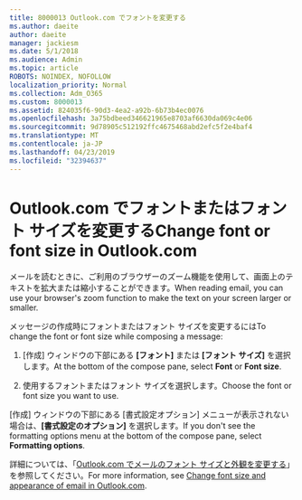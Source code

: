 ```yaml
---
title: 8000013 Outlook.com でフォントを変更する
ms.author: daeite
author: daeite
manager: jackiesm
ms.date: 5/1/2018
ms.audience: Admin
ms.topic: article
ROBOTS: NOINDEX, NOFOLLOW
localization_priority: Normal
ms.collection: Adm_O365
ms.custom: 8000013
ms.assetid: 824035f6-90d3-4ea2-a92b-6b73b4ec0076
ms.openlocfilehash: 3a75bdbeed346621965e8703af6630da069c4e06
ms.sourcegitcommit: 9d78905c512192ffc4675468abd2efc5f2e4baf4
ms.translationtype: MT
ms.contentlocale: ja-JP
ms.lasthandoff: 04/23/2019
ms.locfileid: "32394637"
---
```

# <a name="change-font-or-font-size-in-outlookcom"></a><span data-ttu-id="b6d02-102">Outlook.com でフォントまたはフォント サイズを変更する</span><span class="sxs-lookup"><span data-stu-id="b6d02-102">Change font or font size in Outlook.com</span></span>

<span data-ttu-id="b6d02-103">メールを読むときに、ご利用のブラウザーのズーム機能を使用して、画面上のテキストを拡大または縮小することができます。</span><span class="sxs-lookup"><span data-stu-id="b6d02-103">When reading email, you can use your browser's zoom function to make the text on your screen larger or smaller.</span></span>
  
<span data-ttu-id="b6d02-104">メッセージの作成時にフォントまたはフォント サイズを変更するには</span><span class="sxs-lookup"><span data-stu-id="b6d02-104">To change the font or font size while composing a message:</span></span>
  
1. <span data-ttu-id="b6d02-105">[作成] ウィンドウの下部にある **[フォント]** または **[フォント サイズ]** を選択します。</span><span class="sxs-lookup"><span data-stu-id="b6d02-105">At the bottom of the compose pane, select **Font** or **Font size**.</span></span>
    
2. <span data-ttu-id="b6d02-106">使用するフォントまたはフォント サイズを選択します。</span><span class="sxs-lookup"><span data-stu-id="b6d02-106">Choose the font or font size you want to use.</span></span>
    
<span data-ttu-id="b6d02-107">[作成] ウィンドウの下部にある [書式設定オプション] メニューが表示されない場合は、**[書式設定のオプション]** を選択します。</span><span class="sxs-lookup"><span data-stu-id="b6d02-107">If you don't see the formatting options menu at the bottom of the compose pane, select **Formatting options**.</span></span>
  
<span data-ttu-id="b6d02-108">詳細については、「[Outlook.com でメールのフォント サイズと外観を変更する](https://go.microsoft.com/fwlink/p/?linkid=873130)」を参照してください。</span><span class="sxs-lookup"><span data-stu-id="b6d02-108">For more information, see [Change font size and appearance of email in Outlook.com](https://go.microsoft.com/fwlink/p/?linkid=873130).</span></span>
  


